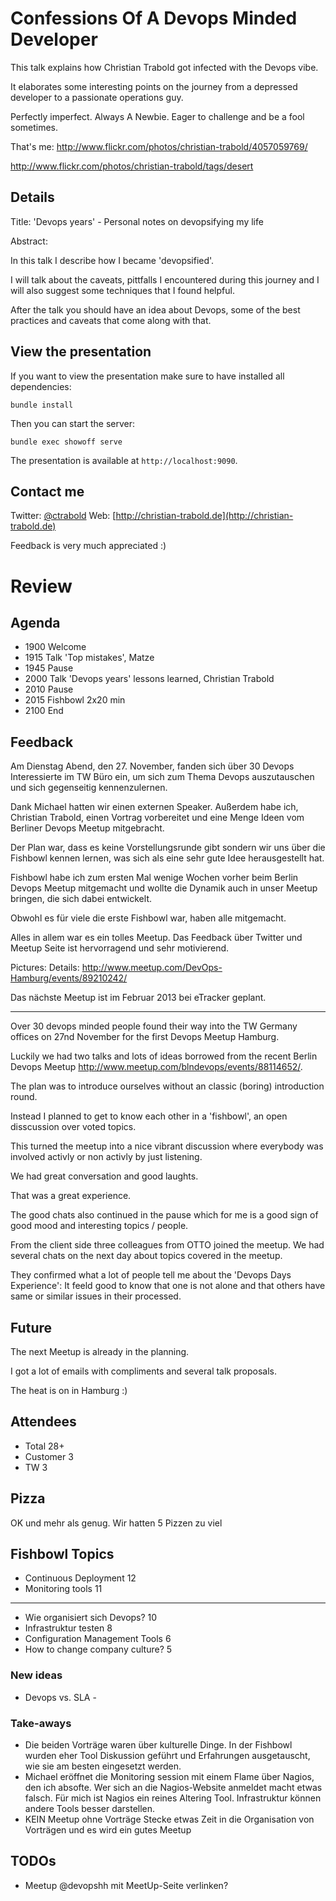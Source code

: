 # Confessions Of A Devops Minded Developer

This talk explains how Christian Trabold got infected with the Devops vibe.

It elaborates some interesting points on the journey from a depressed developer to a passionate operations guy.

Perfectly imperfect. Always A Newbie. Eager to challenge and be a fool sometimes.

That's me: http://www.flickr.com/photos/christian-trabold/4057059769/

http://www.flickr.com/photos/christian-trabold/tags/desert


## Details

Title: 'Devops years' - Personal notes on devopsifying my life

Abstract:

In this talk I describe how I became 'devopsified'.

I will talk about the caveats, pittfalls I encountered during this
journey and I will also suggest some techniques that I found helpful.

After the talk you should have an idea about Devops, some of the best
practices and caveats that come along with that.



## View the presentation

If you want to view the presentation make sure to have installed all dependencies:

	bundle install

Then you can start the server:

	bundle exec showoff serve

The presentation is available at `http://localhost:9090`.

## Contact me

Twitter: [@ctrabold](http://twitter.com/ctrabold)
Web:     [http://christian-trabold.de](http://christian-trabold.de)

Feedback is very much appreciated :)


# Review

## Agenda

* 1900 Welcome
* 1915 Talk 'Top mistakes', Matze
* 1945 Pause
* 2000 Talk 'Devops years' lessons learned, Christian Trabold
* 2010 Pause
* 2015 Fishbowl 2x20 min
* 2100 End


## Feedback

Am Dienstag Abend, den 27. November, fanden sich über 30 Devops
Interessierte im TW Büro ein, um sich zum Thema Devops auszutauschen und
sich gegenseitig kennenzulernen.

Dank Michael hatten wir einen externen Speaker. Außerdem habe ich,
Christian Trabold, einen Vortrag vorbereitet und eine Menge Ideen vom
Berliner Devops Meetup mitgebracht.

Der Plan war, dass es keine Vorstellungsrunde gibt sondern wir uns über
die Fishbowl kennen lernen, was sich als eine sehr gute Idee
herausgestellt hat.

Fishbowl habe ich zum ersten Mal wenige Wochen vorher beim Berlin Devops Meetup mitgemacht
und wollte die Dynamik auch in unser Meetup bringen, die sich dabei entwickelt.

Obwohl es für viele die erste Fishbowl war, haben alle mitgemacht.

Alles in allem war es ein tolles Meetup. Das Feedback über Twitter und
Meetup Seite ist hervorragend und sehr motivierend.

Pictures:
Details: http://www.meetup.com/DevOps-Hamburg/events/89210242/

Das nächste Meetup ist im Februar 2013 bei eTracker geplant.

---

Over 30 devops minded people found their way into the TW Germany offices
on 27nd November for the first Devops Meetup Hamburg.

Luckily we had two talks and lots of ideas borrowed from the recent
Berlin Devops Meetup http://www.meetup.com/blndevops/events/88114652/.

The plan was to introduce ourselves without an classic (boring) introduction round.

Instead I planned to get to know each other in a 'fishbowl', an open disscussion
over voted topics.

This turned the meetup into a nice vibrant discussion where everybody
was involved activly or non activly by just listening.

We had great conversation and good laughts.

That was a great experience.

The good chats also continued in the pause which for me is a good sign of
good mood and interesting topics / people.

From the client side three colleagues from OTTO joined the meetup. We
had several chats on the next day about topics covered in the meetup.

They confirmed what a lot of people tell me about the 'Devops Days
Experience': It feeld good to know that one is not alone and that others
have same or similar issues in their processed.


## Future

The next Meetup is already in the planning.

I got a lot of emails with compliments and several talk proposals.

The heat is on in Hamburg :)


## Attendees

- Total 28+
- Customer 3
- TW 3


## Pizza

OK und mehr als genug. Wir hatten 5 Pizzen zu viel


## Fishbowl Topics

* Continuous Deployment            12
* Monitoring tools                 11
---
* Wie organisiert sich Devops?     10
* Infrastruktur testen             8
* Configuration Management Tools   6
* How to change company culture?   5


### New ideas

* Devops vs. SLA                   -


### Take-aways

* Die beiden Vorträge waren über kulturelle Dinge.
In der Fishbowl wurden eher Tool Diskussion geführt und Erfahrungen
ausgetauscht,  wie sie am besten eingesetzt werden.
* Michael eröffnet die Monitoring session mit einem Flame über Nagios, den
ich absofte.
Wer sich an die Nagios-Website anmeldet macht etwas falsch. Für mich ist
Nagios ein reines Altering Tool. Infrastruktur können andere Tools
besser darstellen.
* KEIN Meetup ohne Vorträge
Stecke etwas Zeit in die Organisation von Vorträgen und es wird ein
gutes Meetup


## TODOs

* Meetup @devopshh mit MeetUp-Seite verlinken?

